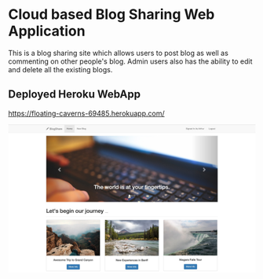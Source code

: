 # Cloud based Blog Sharing Web Application

This is a blog sharing site which allows users to post blog as well as commenting on other people's blog. Admin users also has the ability to edit and delete all the existing blogs.

## Deployed Heroku WebApp
https://floating-caverns-69485.herokuapp.com/

<img src="imgs/BlogShare.jpeg" width=800>